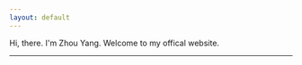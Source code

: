 ```yaml
---
layout: default
---
```


<script language="javaScript"> 
now = new Date(),hour = now.getHours() 
if(hour < 6){document.write("**Good Midnight!**")} 
else if (hour < 12){document.write("**Good Morning!**")} 
else if (hour < 14){document.write("Good Noon!")} 
else if (hour < 17){document.write(txt="**Good Afternoon!**")} 
else if (hour < 19){document.write("**Good Evening!**")} 
else if (hour < 22){document.write("**Good Night!**")} 
else {document.write("**Good Night!**")} 
</script>

Hi, there.
I'm Zhou Yang. Welcome to my offical website. 

***



